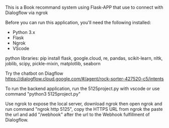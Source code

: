 This is a Book recommand system using Flask-APP that use to connect with Dialogflow via ngrok

Before you can run this application, you'll need the following installed:
- Python 3.x
- Flask
- Ngrok
- VScode

python libraries:
pip install flask, google.cloud, re, pandas, scikit-learn, nltk, joblib, scipy, pickle-mixin, matplotlib, seaborn

Try the chatbot on Diagflow
https://dialogflow.cloud.google.com/#/agent/rock-sorter-427520-c5/intents

To run the backend application, run the 5125project.py with vscode or use command "python3 5125project.py"

Use ngrok to expose the local server, download ngrok then open ngrok and run command "ngrok http 5125", copy the HTTPS URL from ngrok the paste the url and add "/webhook" after the url to the Webhook fulfillment of Dialogflow.